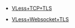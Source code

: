 - [VLess+TCP+TLS](https://github.com/charlieethan/firewall-proxy/tree/master/English/V2ray/VLess/tcp)  		

- [VLess+Websocket+TLS](https://github.com/charlieethan/firewall-proxy/tree/master/English/V2ray/VLess/ws) 		